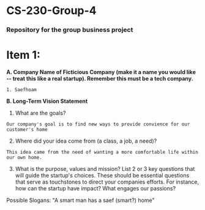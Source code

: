 # CS-230-Group-4
### Repository for the group business project
# Item 1:

**A. Company Name of Ficticious Company (make it a name you would like -- treat this like a real startup). Remember this must be a tech company.**
    
    1. Saefhoam
    
**B. Long-Term Vision Statement**
   
   1. What are the goals?
    
    Our company's goal is to find new ways to provide convience for our customer's home 
   
   2. Where did your idea come from (a class, a job, a need)?
      
    This idea came from the need of wanting a more comfortable life within our own home. 
    
   3. What is the purpose, values and mission? List 2 or 3 key questions that will guide the startup's choices. These should be essential questions that serve as touchstones to         direct your companies efforts. For instance, how can the startup have impact? What engages our passions?


Possible Slogans: 
"A smart man has a saef (smart?) home"
